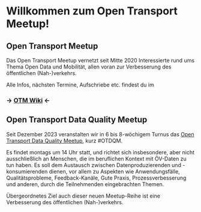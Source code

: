 # Willkommen zum Open Transport Meetup!

## Open Transport Meetup
Das Open Transport Meetup vernetzt seit Mitte 2020 Interessierte rund ums Thema Open Data und Mobilität, allen voran zur Verbesserung des öffentlichen (Nah-)verkehrs.

Alle Infos, nächsten Termine, Aufschriebe etc. findest du im

### → [OTM Wiki](https://github.com/transportkollektiv/meetup/wiki) ←

## Open Transport Data Quality Meetup
Seit Dezember 2023 veranstalten wir in 6 bis 8-wöchigem Turnus das [Open Transport Data Quality Meetup](https://github.com/transportkollektiv/meetup/wiki/Open-Transport-Data-Quality-Meetup), kurz #OTDQM.

Es findet montags um 14 Uhr statt, und richtet sich insbesondere, aber nicht ausschließlich an Menschen, die im beruflichen Kontext mit ÖV-Daten zu tun haben. Es soll dem Austausch zwischen Datenproduzierenden und -konsumierenden dienen, vor allem zu Aspekten wie Anwendungsfälle, Qualitätsprobleme, Feedback-Kanäle, Gute Praxis, Prozessverbesserung und anderen, durch die Teilnehmenden eingebrachten Themen.

Übergeordnetes Ziel auch dieser neuen Meetup-Reihe ist eine Verbesserung des öffentlichen (Nah-)verkehrs.
